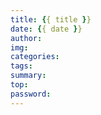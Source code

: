 ```yaml
---
title: {{ title }}
date: {{ date }}
author:
img: 
categories: 
tags:
summary:
top: 
password: 
---
```

